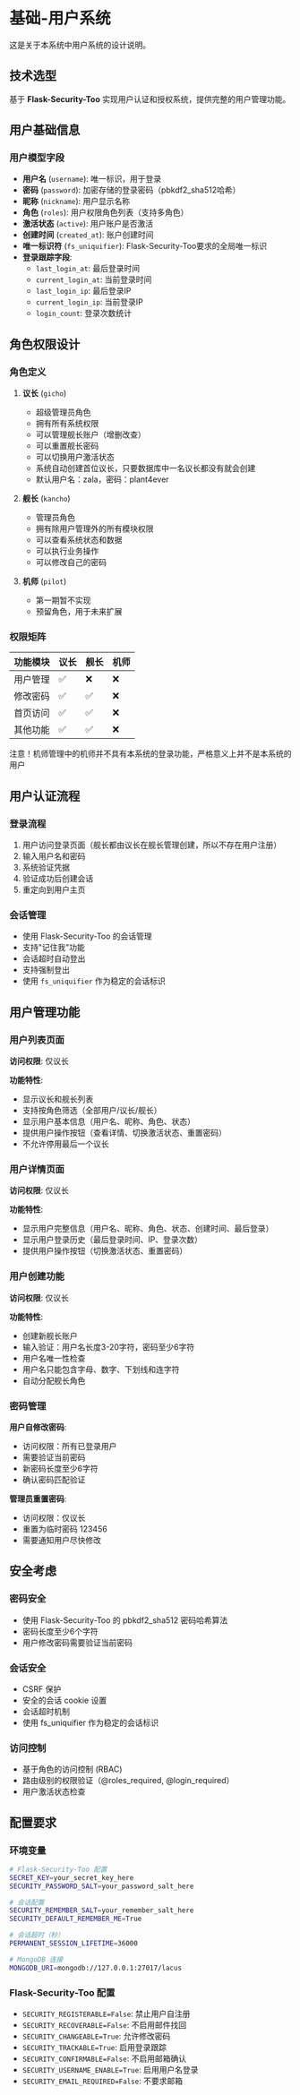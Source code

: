 # 基础-用户系统

这是关于本系统中用户系统的设计说明。

## 技术选型

基于 **Flask-Security-Too** 实现用户认证和授权系统，提供完整的用户管理功能。

## 用户基础信息

### 用户模型字段

- **用户名** (`username`): 唯一标识，用于登录
- **密码** (`password`): 加密存储的登录密码（pbkdf2_sha512哈希）
- **昵称** (`nickname`): 用户显示名称
- **角色** (`roles`): 用户权限角色列表（支持多角色）
- **激活状态** (`active`): 用户账户是否激活
- **创建时间** (`created_at`): 账户创建时间
- **唯一标识符** (`fs_uniquifier`): Flask-Security-Too要求的全局唯一标识
- **登录跟踪字段**:
  - `last_login_at`: 最后登录时间
  - `current_login_at`: 当前登录时间
  - `last_login_ip`: 最后登录IP
  - `current_login_ip`: 当前登录IP
  - `login_count`: 登录次数统计

## 角色权限设计

### 角色定义

1. **议长** (`gicho`)
   - 超级管理员角色
   - 拥有所有系统权限
   - 可以管理舰长账户（增删改查）
   - 可以重置舰长密码
   - 可以切换用户激活状态
   - 系统自动创建首位议长，只要数据库中一名议长都没有就会创建
   - 默认用户名：zala，密码：plant4ever

2. **舰长** (`kancho`)
   - 管理员角色
   - 拥有除用户管理外的所有模块权限
   - 可以查看系统状态和数据
   - 可以执行业务操作
   - 可以修改自己的密码

3. **机师** (`pilot`)
   - 第一期暂不实现
   - 预留角色，用于未来扩展

### 权限矩阵

| 功能模块 | 议长 | 舰长 | 机师 |
|---------|------|------|------|
| 用户管理 | ✅ | ❌ | ❌ |
| 修改密码 | ✅ | ✅ | ❌ |
| 首页访问 | ✅ | ✅ | ❌ |
| 其他功能 | ✅ | ✅ | ❌ |

注意！机师管理中的机师并不具有本系统的登录功能，严格意义上并不是本系统的用户

## 用户认证流程

### 登录流程

1. 用户访问登录页面（舰长都由议长在舰长管理创建，所以不存在用户注册）
2. 输入用户名和密码
3. 系统验证凭据
4. 验证成功后创建会话
5. 重定向到用户主页

### 会话管理

- 使用 Flask-Security-Too 的会话管理
- 支持"记住我"功能
- 会话超时自动登出
- 支持强制登出
- 使用 `fs_uniquifier` 作为稳定的会话标识

## 用户管理功能

### 用户列表页面

**访问权限**: 仅议长

**功能特性**:
- 显示议长和舰长列表
- 支持按角色筛选（全部用户/议长/舰长）
- 显示用户基本信息（用户名、昵称、角色、状态）
- 提供用户操作按钮（查看详情、切换激活状态、重置密码）
- 不允许停用最后一个议长

### 用户详情页面

**访问权限**: 仅议长

**功能特性**:
- 显示用户完整信息（用户名、昵称、角色、状态、创建时间、最后登录）
- 显示用户登录历史（最后登录时间、IP、登录次数）
- 提供用户操作按钮（切换激活状态、重置密码）

### 用户创建功能

**访问权限**: 仅议长

**功能特性**:
- 创建新舰长账户
- 输入验证：用户名长度3-20字符，密码至少6字符
- 用户名唯一性检查
- 用户名只能包含字母、数字、下划线和连字符
- 自动分配舰长角色

### 密码管理

**用户自修改密码**:
- 访问权限：所有已登录用户
- 需要验证当前密码
- 新密码长度至少6字符
- 确认密码匹配验证

**管理员重置密码**:
- 访问权限：仅议长
- 重置为临时密码 123456
- 需要通知用户尽快修改

## 安全考虑

### 密码安全

- 使用 Flask-Security-Too 的 pbkdf2_sha512 密码哈希算法
- 密码长度至少6个字符
- 用户修改密码需要验证当前密码

### 会话安全

- CSRF 保护
- 安全的会话 cookie 设置
- 会话超时机制
- 使用 fs_uniquifier 作为稳定的会话标识

### 访问控制

- 基于角色的访问控制 (RBAC)
- 路由级别的权限验证（@roles_required, @login_required）
- 用户激活状态检查

## 配置要求

### 环境变量

```bash
# Flask-Security-Too 配置
SECRET_KEY=your_secret_key_here
SECURITY_PASSWORD_SALT=your_password_salt_here

# 会话配置
SECURITY_REMEMBER_SALT=your_remember_salt_here
SECURITY_DEFAULT_REMEMBER_ME=True

# 会话超时（秒）
PERMANENT_SESSION_LIFETIME=36000

# MongoDB 连接
MONGODB_URI=mongodb://127.0.0.1:27017/lacus
```

### Flask-Security-Too 配置

- `SECURITY_REGISTERABLE=False`: 禁止用户自注册
- `SECURITY_RECOVERABLE=False`: 不启用邮件找回
- `SECURITY_CHANGEABLE=True`: 允许修改密码
- `SECURITY_TRACKABLE=True`: 启用登录跟踪
- `SECURITY_CONFIRMABLE=False`: 不启用邮箱确认
- `SECURITY_USERNAME_ENABLE=True`: 启用用户名登录
- `SECURITY_EMAIL_REQUIRED=False`: 不要求邮箱
